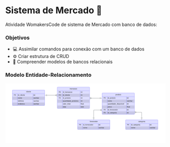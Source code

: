 # Sistema de Mercado 🛒
Atividade WomakersCode de sistema de Mercado com banco de dados:

### Objetivos
- 💻 Assimilar comandos para conexão com um  banco de dados
- ⚙️ Criar estrutura de CRUD
- 🔗 Compreender modelos de bancos relacionais

### Modelo Entidade-Relacionamento

<img src="images/modelo_entidade_relacionamento.png" alt="Modelo entidade-relacionamento" />